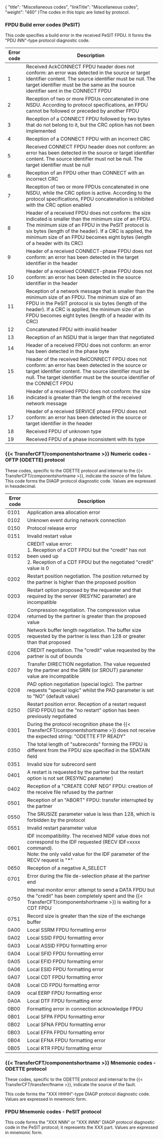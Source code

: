 {
    "title": "Miscellaneous  codes",
    "linkTitle": "Miscellaneous codes",
    "weight": "460"
}The codes in this topic are listed by protocol.

<span id="FPDU_Build_Error_Codes__PeSIT_"></span>

### FPDU Build error codes (PeSIT)

This code specifies a build error in the received PeSIT FPDU. It forms the "PDU iNN"-type protocol diagnostic code.


| Error code  | Description  |
| --- | --- |
|  1  |  Received AckCONNECT FPDU header does not conform: an error was detected in the source or target identifier content. The source identifier must be null. The target identifier must be the same as the source identifier sent in the CONNECT FPDU  |
|  2  |  Reception of two or more FPDUs concatenated in one NSDU. According to protocol specifications, an FPDU cannot be followed or preceded by another FPDU  |
|  3  |  Reception of a CONNECT FPDU followed by two bytes that do not belong to it, but the CRC option has not been implemented  |
|  4  |  Reception of a CONNECT FPDU with an incorrect CRC  |
|  5  |  Received CONNECT FPDU header does not conform: an error has been detected in the source or target identifier content. The source identifier must not be null. The target identifier must be null  |
|  6  |  Reception of an FPDU other than CONNECT with an incorrect CRC  |
|  7  |  Reception of two or more FPDUs concatenated in one NSDU, while the CRC option is active. According to the protocol specifications, FPDU concatenation is inhibited with the CRC option enabled  |
|  8  |  Header of a received FPDU does not conform: the size indicated is smaller than the minimum size of an FPDU. The minimum size of an FPDU in the PeSIT protocol is six bytes (length of the header). If a CRC is applied, the minimum size of an FPDU becomes eight bytes (length of a header with its CRC)  |
|  9  |  Header of a received CONNECT-phase FPDU does not conform: an error has been detected in the target identifier in the header  |
|  10  |  Header of a received CONNECT-phase FPDU does not conform: an error has been detected in the source identifier in the header  |
|  11  |  Reception of a network message that is smaller than the minimum size of an FPDU. The minimum size of an FPDU in the PeSIT protocol is six bytes (length of the header). If a CRC is applied, the minimum size of an FPDU becomes eight bytes (length of a header with its CRC)  |
|  12  |  Concatenated FPDU with invalid header  |
|  13  |  Reception of an NSDU that is larger than that negotiated  |
|  14  |  Header of a received FPDU does not conform: an error has been detected in the phase byte  |
|  15  |  Header of the received RelCONNECT FPDU does not conform: an error has been detected in the source or target identifier content. The source identifier must be null. The target identifier must be the source identifier of the CONNECT FPDU  |
|  16  |  Header of a received FPDU does not conform: the size indicated is greater than the length of the received network message  |
|  17  |  Header of a received SERVICE phase FPDU does not conform: an error has been detected in the source or target identifier in the header  |
|  18  |  Received FPDU of unknown type  |
|  19  |  Received FPDU of a phase inconsistent with its type  |


<span id="CFT_Numeric_codes___OFTP__ODETTE__protocol"></span>

### {{< TransferCFT/componentshortname  >}} Numeric codes - OFTP (ODETTE) protocol

These codes, specific to the ODETTE protocol and internal to the {{< TransferCFT/componentshortname  >}},
indicate the source of the failure. This code forms the DIAGP protocol diagnostic
code. Values are expressed in hexadecimal.


| Error code  | Description  |
| --- | --- |
|  0101  |  Application area allocation error  |
|  0102  |  Unknown event during network connection  |
|  0150  |  Protocol release error  |
|  0151  |  Invalid restart value  |
|  0152  |  CREDIT value error:<br/>1. Reception of a CDT FPDU but the "credit" has not been used up<br/>2. Reception of a CDT FPDU but the negotiated "credit" value is 0  |
|  0202  |  Restart position negotiation. The position returned by the partner is higher than the proposed position  |
|  0203  |  Restart option proposed by the requester and that required by the server (RESYNC parameter) are incompatible  |
|  0204  |  Compression negotiation. The compression value returned by the partner is greater than the proposed value  |
|  0205  |  Network buffer length negotiation. The buffer size requested by the partner is less than 128 or greater than that proposed  |
|  0206  |  CREDIT negotiation. The "credit" value requested by the partner is out of bounds  |
|  0207  |  Transfer DIRECTION negotiation. The value requested by the partner and the SRIN (or SROUT) parameter value are incompatible  |
|  0208  |  PAD option negotiation (special logic). The partner requests "special logic" whilst the PAD parameter is set to "NO" (default value)  |
|  0250  |  Restart position error. Reception of a restart request (SFID FPDU) but the "no restart" option has been previously negotiated  |
|  0301  |  During the protocol recognition phase the {{< TransferCFT/componentshortname  >}} does not receive the expected string: "ODETTE FTP READY"  |
|  0350  |  The total length of "subrecords" forming the FPDU is different from the FPDU size specified in the SDATAIN field  |
|  0351  |  Invalid size for subrecord sent  |
|  0401  |  A restart is requested by the partner but the restart option is not set (RESYNC parameter)  |
|  0402  |  Reception of a "CREATE CONF NEG" FPDU: creation of the receive file refused by the partner  |
|  0501  |  Reception of an "ABORT" FPDU: transfer interrupted by the partner  |
|  0550  |  The SRUSIZE parameter value is less than 128, which is forbidden by the protocol  |
|  0551  |  Invalid restart parameter value  |
|  0601  |  IDF incompatibility. The received NIDF value does not correspond to the IDF requested (RECV IDF=xxxx command).<br/>Note: the only valid value for the IDF parameter of the RECV request is "*"  |
|  0650  |  Reception of a negative A_SELECT  |
|  0701  |  Error during the file de-selection phase at the partner end  |
|  0750  |  Internal monitor error: attempt to send a DATA FPDU but the "credit" has been completely spent and the {{< TransferCFT/componentshortname  >}} is waiting for a CDT FPDU  |
|  0751  |  Record size is greater than the size of the exchange buffer  |
|  0A00  |  Local SSRM FPDU formatting error  |
|  0A02  |  Local SSID FPDU formatting error  |
|  0A03  |  Local ASSID FPDU formatting error  |
|  0A04  |  Local SFID FPDU formatting error  |
|  0A05  |  Local EFID FPDU formatting error  |
|  0A06  |  Local ESID FPDU formatting error  |
|  0A07  |  Local CDT FPDU formatting error  |
|  0A08  |  Local CD FPDU formatting error  |
|  0A09  |  ocal EERP FPDU formatting error  |
|  0A0A  |  Local DTF FPDU formatting error  |
|  0B00  |  Formatting error in connection acknowledge FPDU  |
|  0B01  |  Local SFPA FPDU formatting error  |
|  0B02  |  Local SFNA FPDU formatting error  |
|  0B03  |  Local EFPA FPDU formatting error  |
|  0B04  |  Local EFNA FPDU formatting error  |
|  0B05  |  Local RTR FPDU formatting error  |


<span id="CFT_Mnemonic_codes___Odette_protocol"></span>

### {{< TransferCFT/componentshortname  >}} Mnemonic codes - ODETTE protocol

These codes, specific to the ODETTE protocol and internal to the {{< TransferCFT/transfercftname  >}},
indicate the source of the fault.

This code forms the "XXX HHHH"-type DIAGP protocol diagnostic
code. Values are expressed in mnemonic form.

<span id="FPDU_Mnemonic_codes___PeSIT_protocol"></span>

### FPDU Mnemonic codes - PeSIT protocol

This code forms the "XXX NNN" or "XXX iNNN" DIAGP
protocol diagnostic code in the PeSIT protocol; it represents the XXX
part. Values are expressed in mnemonic form.
